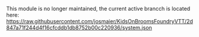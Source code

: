 This module is no longer maintained, the current active brancch is located here: https://raw.githubusercontent.com/josmaier/KidsOnBroomsFoundryVTT/2d847a71f244d4f16cfcddb1db8752b00c220936/system.json
